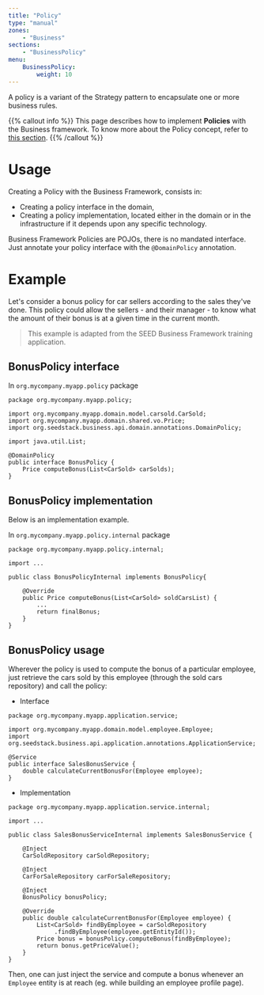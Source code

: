 ```yaml
---
title: "Policy"
type: "manual"
zones:
    - "Business"
sections:
    - "BusinessPolicy"
menu:
    BusinessPolicy:
        weight: 10
---
```


A policy is a variant of the Strategy pattern to encapsulate one or more business rules.

{{% callout info %}}
This page describes how to implement **Policies** with the Business framework. To know more about the Policy concept, 
refer to [this section](../../concepts/domain-model/#domain-event).
{{% /callout %}} 

# Usage

Creating a Policy with the Business Framework, consists in:

* Creating a policy interface in the domain,
* Creating a policy implementation, located either in the domain or in the infrastructure if it depends upon any
specific technology.

Business Framework Policies are POJOs, there is no mandated interface. Just annotate your policy interface with the
`@DomainPolicy` annotation.

# Example

Let's consider a bonus policy for car sellers according to the sales they've done. 
This policy could allow the sellers - and their manager - to know what the amount of their bonus is at a given time in the current month.

> This example is adapted from the SEED Business Framework training application.

## BonusPolicy interface

In `org.mycompany.myapp.policy` package

```
package org.mycompany.myapp.policy;

import org.mycompany.myapp.domain.model.carsold.CarSold;
import org.mycompany.myapp.domain.shared.vo.Price;
import org.seedstack.business.api.domain.annotations.DomainPolicy;

import java.util.List;

@DomainPolicy
public interface BonusPolicy {
	Price computeBonus(List<CarSold> carSolds);
}
```

## BonusPolicy implementation

Below is an implementation example.

In `org.mycompany.myapp.policy.internal` package

```
package org.mycompany.myapp.policy.internal;

import ...

public class BonusPolicyInternal implements BonusPolicy{

    @Override
	public Price computeBonus(List<CarSold> soldCarsList) {
        ...
		return finalBonus;
	}
}
```

## BonusPolicy usage

Wherever the policy is used to compute the bonus of a particular employee, just retrieve the cars sold by this employee 
(through the sold cars repository) and call the policy:

- Interface

```
package org.mycompany.myapp.application.service;

import org.mycompany.myapp.domain.model.employee.Employee;
import org.seedstack.business.api.application.annotations.ApplicationService;

@Service
public interface SalesBonusService {
    double calculateCurrentBonusFor(Employee employee);
}
```

- Implementation

```
package org.mycompany.myapp.application.service.internal;

import ...

public class SalesBonusServiceInternal implements SalesBonusService {
	
	@Inject
	CarSoldRepository carSoldRepository;
	
	@Inject
	CarForSaleRepository carForSaleRepository;
	
	@Inject
	BonusPolicy bonusPolicy;
	
	@Override
	public double calculateCurrentBonusFor(Employee employee) {
		List<CarSold> findByEmployee = carSoldRepository
             .findByEmployee(employee.getEntityId());
		Price bonus = bonusPolicy.computeBonus(findByEmployee);
		return bonus.getPriceValue();
	}
}
```

Then, one can just inject the service and compute a bonus whenever an `Employee` entity is at reach (eg. while building an employee profile page).
